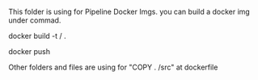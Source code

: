 This folder is using for Pipeline Docker Imgs.
you can build a docker img 
under commad.

docker build -t <your dockerhub repo name>/<your tag> . 

docker push <your img tag> 

Other folders and files are using for "COPY . /src" at dockerfile
